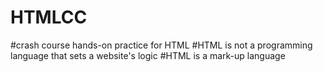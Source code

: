 # HTMLCC
#crash course hands-on practice for HTML
#HTML is not a programming language that sets a website's logic
#HTML is a mark-up language
